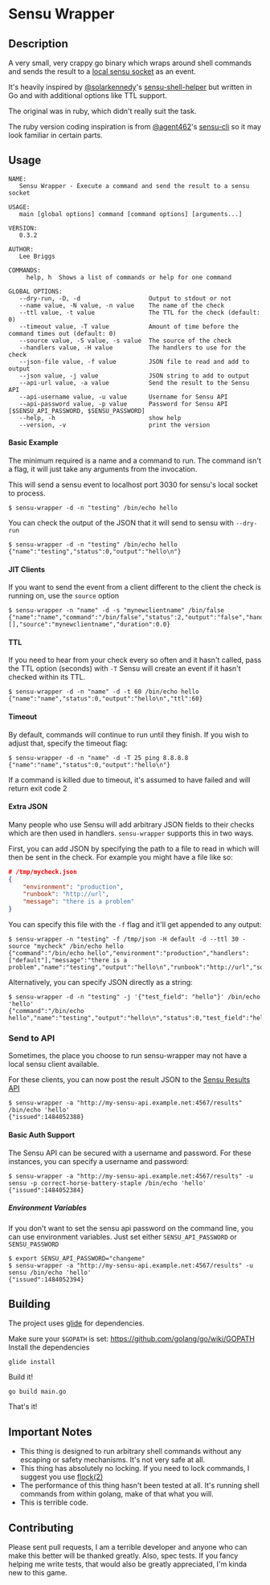 # Sensu Wrapper

## Description

A very small, very crappy go binary which wraps around shell commands and sends the result to a [local sensu socket](https://sensuapp.org/docs/latest/clients#client-socket-input) as an event.

It's heavily inspired by [@solarkennedy](https://github.com/solarkennedy)'s [sensu-shell-helper](https://github.com/solarkennedy/sensu-shell-helper) but written in Go and with additional options like TTL support.

The original was in ruby, which didn't really suit the task.

The ruby version coding inspiration is from [@agent462](https://github.com/agent462)'s [sensu-cli](https://github.com/agent462/sensu-cli) so it may look familiar in certain parts.

## Usage

```shell
NAME:
   Sensu Wrapper - Execute a command and send the result to a sensu socket

USAGE:
   main [global options] command [command options] [arguments...]

VERSION:
   0.3.2

AUTHOR:
   Lee Briggs

COMMANDS:
     help, h  Shows a list of commands or help for one command

GLOBAL OPTIONS:
   --dry-run, -D, -d                   Output to stdout or not
   --name value, -N value, -n value    The name of the check
   --ttl value, -t value               The TTL for the check (default: 0)
   --timeout value, -T value           Amount of time before the command times out (default: 0)
   --source value, -S value, -s value  The source of the check
   --handlers value, -H value          The handlers to use for the check
   --json-file value, -f value         JSON file to read and add to output
   --json value, -j value              JSON string to add to output
   --api-url value, -a value           Send the result to the Sensu API
   --api-username value, -u value      Username for Sensu API
   --api-password value, -p value      Password for Sensu API [$SENSU_API_PASSWORD, $SENSU_PASSWORD]
   --help, -h                          show help
   --version, -v                       print the version
```

#### Basic Example

The minimum required is a name and a command to run. The command isn't a flag, it will just take any arguments from the invocation.

This will send a sensu event to localhost port 3030 for sensu's local socket to process.

```shell
$ sensu-wrapper -d -n "testing" /bin/echo hello
```
You can check the output of the JSON that it will send to sensu with `--dry-run`

```shell
$ sensu-wrapper -d -n "testing" /bin/echo hello
{"name":"testing","status":0,"output":"hello\n"}
```

#### JIT Clients

If you want to send the event from a client different to the client the check is running on, use the `source` option

```shell
$ sensu-wrapper -n "name" -d -s "mynewclientname" /bin/false
{"name":"name","command":"/bin/false","status":2,"output":"false","handler":[],"source":"mynewclientname","duration":0.0}
```

#### TTL

If you need to hear from your check every so often and it hasn't called, pass the TTL option (seconds) with `-T`
Sensu will create an event if it hasn't checked within its TTL.

```shell
$ sensu-wrapper -d -n "name" -d -t 60 /bin/echo hello
{"name":"name","status":0,"output":"hello\n","ttl":60}
```

#### Timeout

By default, commands will continue to run until they finish. If you wish to adjust that, specify the timeout flag:

```shell
$ sensu-wrapper -d -n "name" -d -T 25 ping 8.8.8.8
{"name":"name","status":0,"output":"hello\n"}
```

If a command is killed due to timeout, it's assumed to have failed and will return exit code 2

#### Extra JSON

Many people who use Sensu will add arbitrary JSON fields to their checks which are then used in handlers. `sensu-wrapper` supports this in two ways.

First, you can add JSON by specifying the path to a file to read in which will then be sent in the check. For example you might have a file like so:

```json
# /tmp/mycheck.json
{
    "environment": "production",
    "runbook": "http://url",
    "message": "there is a problem"
}
```

You can specify this file with the `-f` flag and it'll get appended to any output:

```shell
$ sensu-wrapper -n "testing" -f /tmp/json -H default -d --ttl 30 -source "mycheck" /bin/echo hello
{"command":"/bin/echo hello","environment":"production","handlers":["default"],"message":"there is a problem","name":"testing","output":"hello\n","runbook":"http://url","source":"mycheck","status":0,"ttl":30}
```

Alternatively, you can specify JSON directly as a string:

```shell
$ sensu-wrapper -d -n "testing" -j '{"test_field": "hello"}' /bin/echo 'hello'
{"command":"/bin/echo hello","name":"testing","output":"hello\n","status":0,"test_field":"hello"}
```

### Send to API

Sometimes, the place you choose to run sensu-wrapper may not have a local sensu client available.

For these clients, you can now post the result JSON to the [Sensu Results API](https://sensuapp.org/docs/0.26/api/results-api.html)

```shell
$ sensu-wrapper -a "http://my-sensu-api.example.net:4567/results" /bin/echo 'hello'
{"issued":1484052388}
```

#### Basic Auth Support

The Sensu API can be secured with a username and password. For these instances, you can specify a username and password:

```shell
$ sensu-wrapper -a "http://my-sensu-api.example.net:4567/results" -u sensu -p correct-horse-battery-staple /bin/echo 'hello'
{"issued":1484052384}
```

##### Environment Variables

If you don't want to set the sensu api password on the command line, you can use environment variables. Just set either `SENSU_API_PASSWORD` or `SENSU_PASSWORD`

```
$ export SENSU_API_PASSWORD="changeme"
$ sensu-wrapper -a "http://my-sensu-api.example.net:4567/results" -u sensu /bin/echo 'hello'
{"issued":1484052394}
```

## Building

The project uses [glide](https://github.com/Masterminds/glide) for dependencies.

Make sure your `$GOPATH` is set: https://github.com/golang/go/wiki/GOPATH
Install the dependencies

```shell
glide install
```

Build it!

```shell
go build main.go
```

That's it!

## Important Notes

* This thing is designed to run arbitrary shell commands without any escaping or safety mechanisms. It's not very safe at all.
* This thing has absolutely no locking. If you need to lock commands, I suggest you use [flock(2)](http://linux.die.net/man/2/flock)
* The performance of this thing hasn't been tested at all. It's running shell commands from within golang, make of that what you will.
* This is terrible code.


## Contributing

Please sent pull requests, I am a terrible developer and anyone who can make this better will be thanked greatly.
Also, spec tests. If you fancy helping me write tests, that would also be greatly appreciated, I'm kinda new to this game.

